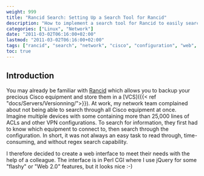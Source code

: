 ```yaml
---
weight: 999
title: "Rancid Search: Setting Up a Search Tool for Rancid"
description: "How to implement a search tool for Rancid to easily search through network device configurations."
categories: ["Linux", "Network"]
date: "2011-03-02T06:16:00+02:00"
lastmod: "2011-03-02T06:16:00+02:00"
tags: ["rancid", "search", "network", "cisco", "configuration", "web", "perl"]
toc: true
---
```


## Introduction

You may already be familiar with [Rancid](https://www.shrubbery.net/rancid/) which allows you to backup your precious Cisco equipment and store them in a [VCS]({{< ref "docs/Servers/Versionning/">}}). At work, my network team complained about not being able to search through all Cisco equipment at once. Imagine multiple devices with some containing more than 25,000 lines of ACLs and other VPN configurations. To search for information, they first had to know which equipment to connect to, then search through the configuration. In short, it was not always an easy task to read through, time-consuming, and without regex search capability.

I therefore decided to create a web interface to meet their needs with the help of a colleague. The interface is in Perl CGI where I use jQuery for some "flashy" or "Web 2.0" features, but it looks nice :-)
